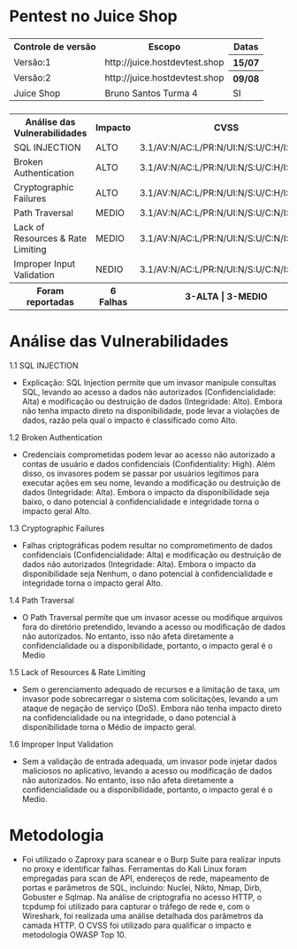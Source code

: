 # Pentest no Juice Shop

<h3>
    <table>
        <tr>
            <th>Controle de versão</th>
                <th> Escopo </th>
                <th> Datas</th>
        </tr>
        <tr>
            <td>Versão:1</td>
            <td>http://juice.hostdevtest.shop</td>
            <th> 15/07</th>
       <tr>
           <tr>
            <td>Versão:2</td>
            <td>http://juice.hostdevtest.shop</td>
            <th> 09/08</th>
       <tr>
            <td>Juice Shop</td>
            <td>Bruno Santos Turma 4 </td>
              <td>   SI </td>
            </td>
            <tr>
    </table>
</h3> 
</p>

<h3>
    <table>
        <tr>
            <th>Análise das Vulnerabilidades</th>
                <th> Impacto </th>
                <th>  CVSS  </th>
        </tr>
        <tr>
            <td>SQL INJECTION </td>
            <td> ALTO </td>
            <td> 3.1/AV:N/AC:L/PR:N/UI:N/S:U/C:H/I:H/A:N </td>
       <tr>
             <td>Broken Authentication</td>
            <td> ALTO </td>
            <td> 3.1/AV:N/AC:L/PR:N/UI:N/S:U/C:H/I:H/A:N </td>
       <tr>
       <tr>
            <td>Cryptographic Failures</td>
            <td> ALTO </td>
            <td> 3.1/AV:N/AC:L/PR:N/UI:N/S:U/C:H/I:H/A:N </td>
   <tr>
       <tr>
            <td>Path Traversal </td>
            <td>MEDIO</td>
            <td> 3.1/AV:N/AC:L/PR:N/UI:N/S:U/C:N/I:H/A:N </td>
   <tr>
       <tr>
             <td>Lack of Resources & Rate Limiting</td>
            <td>MEDIO</td>
            <td> 3.1/AV:N/AC:L/PR:N/UI:N/S:U/C:N/I:H/A:N </td>
   <tr>
       <tr>
             <td>Improper Input Validation</td>
            <td>NEDIO </td>
            <td> 3.1/AV:N/AC:L/PR:N/UI:N/S:U/C:N/I:H/A:N  </td>
            <tr>
            <tr>
            <th>Foram reportadas</th>
                <th> 6 Falhas </th>
                <th> 3-ALTA | 3-MEDIO </th> 
        </tr>
    </table>
</h3> 
</p>

# Análise das Vulnerabilidades
1.1 SQL INJECTION
- Explicação: SQL Injection permite que um invasor manipule consultas SQL, levando ao acesso a dados não autorizados (Confidencialidade: Alta) e modificação ou destruição de dados (Integridade: Alto). Embora não tenha impacto direto na disponibilidade, pode levar a violações de dados, razão pela qual o impacto é classificado como Alto.

  
1.2 Broken Authentication 
- Credenciais comprometidas podem levar ao acesso não autorizado a contas de usuário e dados confidenciais (Confidentiality: High). Além disso, os invasores podem se passar por usuários legítimos para executar ações em seu nome, levando a modificação ou destruição de dados (Integridade: Alta). Embora o impacto da disponibilidade seja baixo, o dano potencial à confidencialidade e integridade torna o impacto geral Alto.
  
1.3 Cryptographic Failures 
- Falhas criptográficas podem resultar no comprometimento de dados confidenciais (Confidencialidade: Alta) e modificação ou destruição de dados não autorizados (Integridade: Alta). Embora o impacto da disponibilidade seja Nenhum, o dano potencial à confidencialidade e integridade torna o impacto geral Alto. 

1.4 Path Traversal 
- O Path Traversal permite que um invasor acesse ou modifique arquivos fora do diretório pretendido, levando a acesso ou modificação de dados não autorizados. No entanto, isso não afeta diretamente a confidencialidade ou a disponibilidade, portanto, o impacto geral é o Medio
  
1.5 Lack of Resources & Rate Limiting 
- Sem o gerenciamento adequado de recursos e a limitação de taxa, um invasor pode sobrecarregar o sistema com solicitações, levando a um ataque de negação de serviço (DoS). Embora não tenha impacto direto na confidencialidade ou na integridade, o dano potencial à disponibilidade torna o Médio de impacto geral.
  
1.6 Improper Input Validation 
- Sem a validação de entrada adequada, um invasor pode injetar dados maliciosos no aplicativo, levando a acesso ou modificação de dados não autorizados. No entanto, isso não afeta diretamente a confidencialidade ou a disponibilidade, portanto, o impacto geral é o Medio.

# Metodologia

- Foi utilizado o Zaproxy para scanear e o Burp Suite para realizar inputs no proxy e identificar falhas. Ferramentas do Kali Linux foram empregadas para scan de API, endereços de rede, mapeamento de portas e parâmetros de SQL, incluindo: Nuclei, Nikto, Nmap, Dirb, Gobuster e Sqlmap.
Na análise de criptografia no acesso HTTP, o tcpdump foi utilizado para capturar o tráfego de rede e, com o Wireshark, foi realizada uma análise detalhada dos parâmetros da camada HTTP.
O CVSS foi utilizado para qualificar o impacto e metodologia OWASP Top 10.

